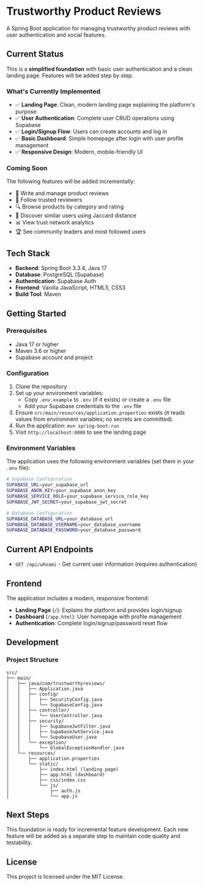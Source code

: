 # Trustworthy Product Reviews

A Spring Boot application for managing trustworthy product reviews with user authentication and social features.

## Current Status

This is a **simplified foundation** with basic user authentication and a clean landing page. Features will be added step by step.

### What's Currently Implemented

- ✅ **Landing Page**: Clean, modern landing page explaining the platform's purpose
- ✅ **User Authentication**: Complete user CRUD operations using Supabase
- ✅ **Login/Signup Flow**: Users can create accounts and log in
- ✅ **Basic Dashboard**: Simple homepage after login with user profile management
- ✅ **Responsive Design**: Modern, mobile-friendly UI

### Coming Soon

The following features will be added incrementally:

- 📝 Write and manage product reviews
- 👥 Follow trusted reviewers  
- 🔍 Browse products by category and rating
- 🎯 Discover similar users using Jaccard distance
- 📊 View trust network analytics
- 🏆 See community leaders and most followed users

## Tech Stack

- **Backend**: Spring Boot 3.3.4, Java 17
- **Database**: PostgreSQL (Supabase)
- **Authentication**: Supabase Auth
- **Frontend**: Vanilla JavaScript, HTML5, CSS3
- **Build Tool**: Maven

## Getting Started

### Prerequisites

- Java 17 or higher
- Maven 3.6 or higher
- Supabase account and project

### Configuration

1. Clone the repository
2. Set up your environment variables:
   - Copy `.env.example` to `.env` (if it exists) or create a `.env` file
   - Add your Supabase credentials to the `.env` file
3. Ensure `src/main/resources/application.properties` exists (it reads values from environment variables; no secrets are committed).
4. Run the application: `mvn spring-boot:run`
5. Visit `http://localhost:8080` to see the landing page

### Environment Variables

The application uses the following environment variables (set them in your `.env` file):

```bash
# Supabase Configuration
SUPABASE_URL=your_supabase_url
SUPABASE_ANON_KEY=your_supabase_anon_key
SUPABASE_SERVICE_ROLE=your_supabase_service_role_key
SUPABASE_JWT_SECRET=your_supabase_jwt_secret

# Database Configuration
SUPABASE_DATABASE_URL=your_database_url
SUPABASE_DATABASE_USERNAME=your_database_username
SUPABASE_DATABASE_PASSWORD=your_database_password
```

## Current API Endpoints

- `GET /api/whoami` - Get current user information (requires authentication)

## Frontend

The application includes a modern, responsive frontend:

- **Landing Page** (`/`): Explains the platform and provides login/signup
- **Dashboard** (`/app.html`): User homepage with profile management
- **Authentication**: Complete login/signup/password reset flow

## Development

### Project Structure

```
src/
├── main/
│   ├── java/com/trustworthyreviews/
│   │   ├── Application.java
│   │   ├── config/
│   │   │   ├── SecurityConfig.java
│   │   │   └── SupabaseConfig.java
│   │   ├── controller/
│   │   │   └── UserController.java
│   │   ├── security/
│   │   │   ├── SupabaseJwtFilter.java
│   │   │   ├── SupabaseJwtService.java
│   │   │   └── SupabaseUser.java
│   │   └── exception/
│   │       └── GlobalExceptionHandler.java
│   └── resources/
│       ├── application.properties
│       └── static/
│           ├── index.html (landing page)
│           ├── app.html (dashboard)
│           ├── css/index.css
│           └── js/
│               ├── auth.js
│               └── app.js
```

## Next Steps

This foundation is ready for incremental feature development. Each new feature will be added as a separate step to maintain code quality and testability.

## License

This project is licensed under the MIT License.